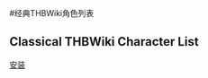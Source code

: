 #经典THBWiki角色列表
## Classical THBWiki Character List
[安装](https://raw.githubusercontent.com/abbaccadd0/Classical-THBWiki-Character-List/main/ClassicalTHBCharaList.user.js)
